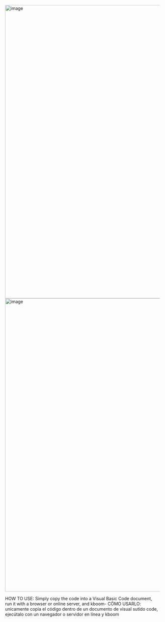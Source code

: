 <img width="1853" height="952" alt="image" src="https://github.com/user-attachments/assets/f81e9cc3-d5dc-43f8-8629-68a7238c8b46" />
<img width="1853" height="952" alt="image" src="https://github.com/user-attachments/assets/820b4997-9216-4dbb-985a-fc1ee516b235" />

HOW TO USE: Simply copy the code into a Visual Basic Code document, run it with a browser or online server, and kboom-
CÖMO USARLO: unicamente copia el código dentro de un documento de visual sutido code, ejecútalo con un navegador o servidor en línea y kboom
